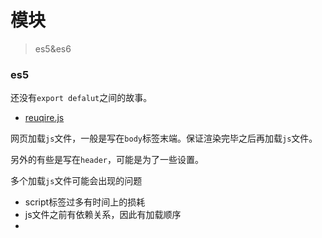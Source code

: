 # 模块
> es5&es6

### es5

还没有`export defalut`之间的故事。

* [reuqire.js](http://www.ruanyifeng.com/blog/2012/11/require_js.html?bsh_bid=230697246)

网页加载`js`文件，一般是写在`body`标签末端。保证渲染完毕之后再加载`js`文件。

另外的有些是写在`header`，可能是为了一些设置。

多个加载`js`文件可能会出现的问题

* script标签过多有时间上的损耗
* js文件之前有依赖关系，因此有加载顺序
* 